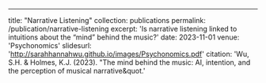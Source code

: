 ---
title: "Narrative Listening"
collection: publications
permalink: /publication/narrative-listening
excerpt: 'Is narrative listening linked to intuitions about the “mind” behind the music?'
date: 2023-11-01
venue: 'Psychonomics'
slidesurl: 'http://sarahhannahwu.github.io/images/Psychonomics.pdf'
citation: 'Wu, S.H. & Holmes, K.J. (2023). &quot;The mind behind the music: AI, intention, and the perception of musical narrative&quot.'
